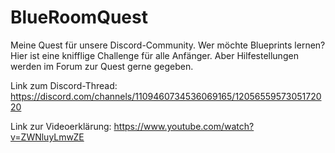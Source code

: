 # BlueRoomQuest
 
Meine Quest für unsere Discord-Community. Wer möchte Blueprints lernen? Hier ist eine knifflige Challenge für alle Anfänger. Aber Hilfestellungen werden im Forum zur Quest gerne gegeben.

Link zum Discord-Thread: https://discord.com/channels/1109460734536069165/1205655957305172020

Link zur Videoerklärung: https://www.youtube.com/watch?v=ZWNluyLmwZE
